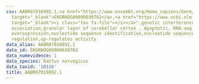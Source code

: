 ```yaml
---
csv: AABR07016992.1,<a href="https://www.ensembl.org/Homo_sapiens/Gene/Summary?db=core;g=ENSRNOG00000039782"
  target="_blank">ENSRNOG00000039782</a>,<a href="https://www.ncbi.nlm.nih.gov/pubmed/30467350"
  target="_blank"><i class="fas fa-file"></i></a>",genetic interference,functional
  association,granular layer of cerebellar cortex , Apoptotic, RNA-seq assay, hsf-1
  overexpression,nucleotide sequence identification,nucleotide sequence identification,transcriptional
  regulation,up-regulates activity
data_alias: AABR07016992.1
data_id: ENSRNOG00000039782
data_numevidence: 1
data_species: Rattus norvegicus
data_taxid: '10116'
title: AABR07016992.1
---
```

